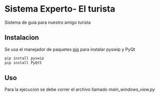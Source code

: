 # Sistema Experto- El turista

Sistema de guia para nuestro amigo turista

## Instalacion
Se usa el manejador de paquetes [pip](https://pip.pypa.io/en/stable/) para instalar pyswip y PyQt

```bash
pip install pyswip
pip install PyQt5
```

## Uso

Para la ejecucion se debe correr el archivo llamado *main_windows_view.py*